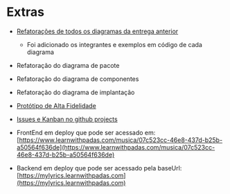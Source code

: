 # Extras

- [Refatorações de todos os diagramas da entrega anterior](../PadroesDeProjeto/3.PadroesDeProjeto.md)
  - Foi adicionado os integrantes e exemplos em código de cada diagrama
- Refatoração do diagrama de pacote
- Refatoração do diagrama de componentes
- Refatoração do diagrama de implantação
- [Protótipo de Alta Fidelidade](../Base/1.1.AbordagemNaoEspecifica.md)
- [Issues e Kanban no github projects](https://github.com/UnBArqDsw2024-1/2024.1_G10_My_Lyrics/projects?query=is%3Aopen)

- FrontEnd em deploy que pode ser acessado em: [https://www.learnwithpadas.com/musica/07c523cc-46e8-437d-b25b-a50564f636de](https://www.learnwithpadas.com/musica/07c523cc-46e8-437d-b25b-a50564f636de)
  
- Backend em deploy que pode ser acessado pela baseUrl: [https://mylyrics.learnwithpadas.com](https://mylyrics.learnwithpadas.com)
